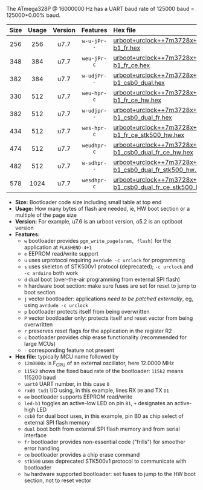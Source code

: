 The ATmega328P @ 16000000 Hz has a UART baud rate of 125000 baud = 125000+0.00% baud.

|Size|Usage|Version|Features|Hex file|
|:-:|:-:|:-:|:-:|:--|
|256|256|u7.7|`w-u-jPr--`|[urboot+urclock++7m3728x+++57k6_uart0_rxd0_txd1_led-b1_fr.hex](https://raw.githubusercontent.com/stefanrueger/urboot.hex/main/boards/urclock/external_oscillator/fcpu++7m3728_Hz/br+++57k6_bps/urboot+urclock++7m3728x+++57k6_uart0_rxd0_txd1_led-b1_fr.hex)|
|348|384|u7.7|`weu-jPr-c`|[urboot+urclock++7m3728x+++57k6_uart0_rxd0_txd1_ee_led-b1_fr_ce.hex](https://raw.githubusercontent.com/stefanrueger/urboot.hex/main/boards/urclock/external_oscillator/fcpu++7m3728_Hz/br+++57k6_bps/urboot+urclock++7m3728x+++57k6_uart0_rxd0_txd1_ee_led-b1_fr_ce.hex)|
|382|384|u7.7|`w-udjPr--`|[urboot+urclock++7m3728x+++57k6_uart0_rxd0_txd1_led-b1_csb0_dual.hex](https://raw.githubusercontent.com/stefanrueger/urboot.hex/main/boards/urclock/external_oscillator/fcpu++7m3728_Hz/br+++57k6_bps/urboot+urclock++7m3728x+++57k6_uart0_rxd0_txd1_led-b1_csb0_dual.hex)|
|330|512|u7.7|`weu-hpr-c`|[urboot+urclock++7m3728x+++57k6_uart0_rxd0_txd1_ee_led-b1_fr_ce_hw.hex](https://raw.githubusercontent.com/stefanrueger/urboot.hex/main/boards/urclock/external_oscillator/fcpu++7m3728_Hz/br+++57k6_bps/urboot+urclock++7m3728x+++57k6_uart0_rxd0_txd1_ee_led-b1_fr_ce_hw.hex)|
|382|512|u7.7|`w-udjpr--`|[urboot+urclock++7m3728x+++57k6_uart0_rxd0_txd1_led-b1_csb0_dual_fr.hex](https://raw.githubusercontent.com/stefanrueger/urboot.hex/main/boards/urclock/external_oscillator/fcpu++7m3728_Hz/br+++57k6_bps/urboot+urclock++7m3728x+++57k6_uart0_rxd0_txd1_led-b1_csb0_dual_fr.hex)|
|434|512|u7.7|`wes-hpr-c`|[urboot+urclock++7m3728x+++57k6_uart0_rxd0_txd1_ee_led-b1_fr_ce_stk500_hw.hex](https://raw.githubusercontent.com/stefanrueger/urboot.hex/main/boards/urclock/external_oscillator/fcpu++7m3728_Hz/br+++57k6_bps/urboot+urclock++7m3728x+++57k6_uart0_rxd0_txd1_ee_led-b1_fr_ce_stk500_hw.hex)|
|474|512|u7.7|`weudhpr-c`|[urboot+urclock++7m3728x+++57k6_uart0_rxd0_txd1_ee_led-b1_csb0_dual_fr_ce_hw.hex](https://raw.githubusercontent.com/stefanrueger/urboot.hex/main/boards/urclock/external_oscillator/fcpu++7m3728_Hz/br+++57k6_bps/urboot+urclock++7m3728x+++57k6_uart0_rxd0_txd1_ee_led-b1_csb0_dual_fr_ce_hw.hex)|
|482|512|u7.7|`w-sdhpr--`|[urboot+urclock++7m3728x+++57k6_uart0_rxd0_txd1_led-b1_csb0_dual_fr_stk500_hw.hex](https://raw.githubusercontent.com/stefanrueger/urboot.hex/main/boards/urclock/external_oscillator/fcpu++7m3728_Hz/br+++57k6_bps/urboot+urclock++7m3728x+++57k6_uart0_rxd0_txd1_led-b1_csb0_dual_fr_stk500_hw.hex)|
|578|1024|u7.7|`wesdhpr-c`|[urboot+urclock++7m3728x+++57k6_uart0_rxd0_txd1_ee_led-b1_csb0_dual_fr_ce_stk500_hw.hex](https://raw.githubusercontent.com/stefanrueger/urboot.hex/main/boards/urclock/external_oscillator/fcpu++7m3728_Hz/br+++57k6_bps/urboot+urclock++7m3728x+++57k6_uart0_rxd0_txd1_ee_led-b1_csb0_dual_fr_ce_stk500_hw.hex)|

- **Size:** Bootloader code size including small table at top end
- **Usage:** How many bytes of flash are needed, ie, HW boot section or a multiple of the page size
- **Version:** For example, u7.6 is an urboot version, o5.2 is an optiboot version
- **Features:**
  + `w` bootloader provides `pgm_write_page(sram, flash)` for the application at `FLASHEND-4+1`
  + `e` EEPROM read/write support
  + `u` uses urprotocol requiring `avrdude -c urclock` for programming
  + `s` uses skeleton of STK500v1 protocol (deprecated); `-c urclock` and `-c arduino` both work
  + `d` dual boot (over-the-air programming from external SPI flash)
  + `h` hardware boot section: make sure fuses are set for reset to jump to boot section
  + `j` vector bootloader: applications *need to be patched externally*, eg, using `avrdude -c urclock`
  + `p` bootloader protects itself from being overwritten
  + `P` vector bootloader only: protects itself and reset vector from being overwritten
  + `r` preserves reset flags for the application in the register R2
  + `c` bootloader provides chip erase functionality (recommended for large MCUs)
  + `-` corresponding feature not present
- **Hex file:** typically MCU name followed by
  + `12m0000x` is F<sub>CPU</sub> of an external oscillator, here 12.0000 MHz
  + `115k2` shows the fixed baud rate of the bootloader: `115k2` means 115200 baud
  + `uart0` UART number, in this case `0`
  + `rxd0 txd1` I/O using, in this example, lines RX `D0` and TX `D1`
  + `ee` bootloader supports EEPROM read/write
  + `led-b1` toggles an active-low LED on pin `B1`, `+` designates an active-high LED
  + `csb0` for dual boot uses, in this example, pin B0 as chip select of external SPI flash memory
  + `dual` boot both from external SPI flash memory and from serial interface
  + `fr` bootloader provides non-essential code ("frills") for smoother error handling
  + `ce` bootloader provides a chip erase command
  + `stk500` uses deprecated STK500v1 protocol to communicate with bootloader
  + `hw` hardware supported bootloader: set fuses to jump to the HW boot section, not to reset vector
